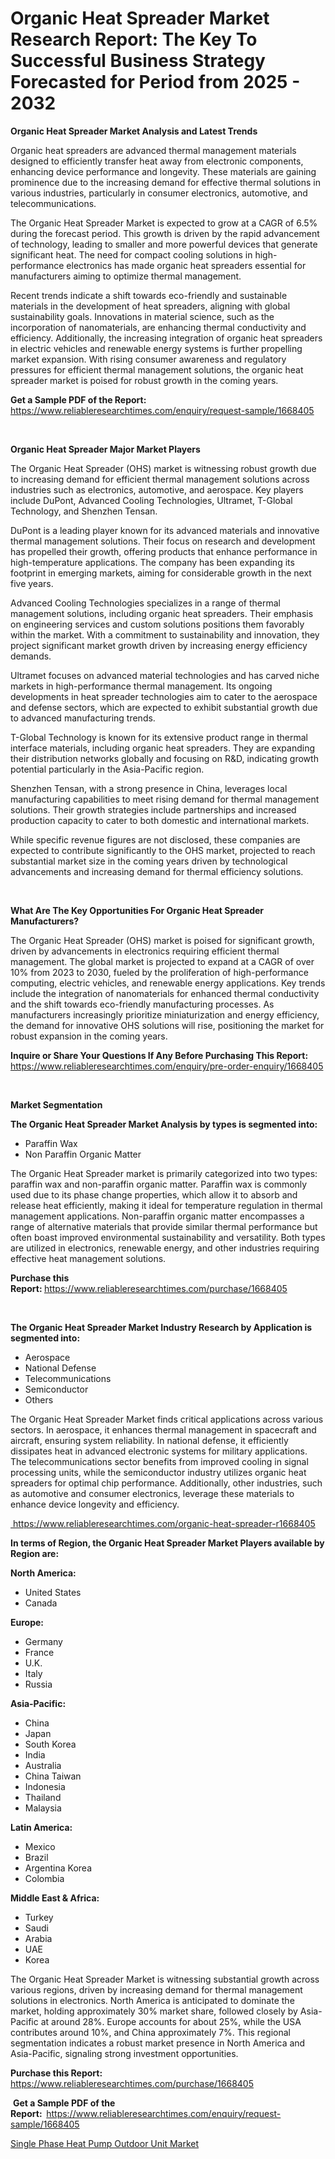 <p><h1>Organic Heat Spreader Market Research Report: The Key To Successful Business Strategy Forecasted for Period from 2025 - 2032</h1></p><p><strong>Organic Heat Spreader Market Analysis and Latest Trends</strong></p>
<p><p>Organic heat spreaders are advanced thermal management materials designed to efficiently transfer heat away from electronic components, enhancing device performance and longevity. These materials are gaining prominence due to the increasing demand for effective thermal solutions in various industries, particularly in consumer electronics, automotive, and telecommunications.</p><p>The Organic Heat Spreader Market is expected to grow at a CAGR of 6.5% during the forecast period. This growth is driven by the rapid advancement of technology, leading to smaller and more powerful devices that generate significant heat. The need for compact cooling solutions in high-performance electronics has made organic heat spreaders essential for manufacturers aiming to optimize thermal management.</p><p>Recent trends indicate a shift towards eco-friendly and sustainable materials in the development of heat spreaders, aligning with global sustainability goals. Innovations in material science, such as the incorporation of nanomaterials, are enhancing thermal conductivity and efficiency. Additionally, the increasing integration of organic heat spreaders in electric vehicles and renewable energy systems is further propelling market expansion. With rising consumer awareness and regulatory pressures for efficient thermal management solutions, the organic heat spreader market is poised for robust growth in the coming years.</p></p>
<p><strong>Get a Sample PDF of the Report:&nbsp;</strong> <a href="https://www.reliableresearchtimes.com/enquiry/request-sample/1668405?utm_campaign=2201&utm_medium=2&utm_source=Github&utm_content=ia&utm_term=02032025&utm_id=organic-heat-spreader">https://www.reliableresearchtimes.com/enquiry/request-sample/1668405</a></p>
<p>&nbsp;</p>
<p><strong>Organic Heat Spreader Major Market Players</strong></p>
<p><p>The Organic Heat Spreader (OHS) market is witnessing robust growth due to increasing demand for efficient thermal management solutions across industries such as electronics, automotive, and aerospace. Key players include DuPont, Advanced Cooling Technologies, Ultramet, T-Global Technology, and Shenzhen Tensan.</p><p>DuPont is a leading player known for its advanced materials and innovative thermal management solutions. Their focus on research and development has propelled their growth, offering products that enhance performance in high-temperature applications. The company has been expanding its footprint in emerging markets, aiming for considerable growth in the next five years.</p><p>Advanced Cooling Technologies specializes in a range of thermal management solutions, including organic heat spreaders. Their emphasis on engineering services and custom solutions positions them favorably within the market. With a commitment to sustainability and innovation, they project significant market growth driven by increasing energy efficiency demands.</p><p>Ultramet focuses on advanced material technologies and has carved niche markets in high-performance thermal management. Its ongoing developments in heat spreader technologies aim to cater to the aerospace and defense sectors, which are expected to exhibit substantial growth due to advanced manufacturing trends.</p><p>T-Global Technology is known for its extensive product range in thermal interface materials, including organic heat spreaders. They are expanding their distribution networks globally and focusing on R&D, indicating growth potential particularly in the Asia-Pacific region.</p><p>Shenzhen Tensan, with a strong presence in China, leverages local manufacturing capabilities to meet rising demand for thermal management solutions. Their growth strategies include partnerships and increased production capacity to cater to both domestic and international markets.</p><p>While specific revenue figures are not disclosed, these companies are expected to contribute significantly to the OHS market, projected to reach substantial market size in the coming years driven by technological advancements and increasing demand for thermal efficiency solutions.</p></p>
<p>&nbsp;</p>
<p><strong>What Are The Key Opportunities For Organic Heat Spreader Manufacturers?</strong></p>
<p><p>The Organic Heat Spreader (OHS) market is poised for significant growth, driven by advancements in electronics requiring efficient thermal management. The global market is projected to expand at a CAGR of over 10% from 2023 to 2030, fueled by the proliferation of high-performance computing, electric vehicles, and renewable energy applications. Key trends include the integration of nanomaterials for enhanced thermal conductivity and the shift towards eco-friendly manufacturing processes. As manufacturers increasingly prioritize miniaturization and energy efficiency, the demand for innovative OHS solutions will rise, positioning the market for robust expansion in the coming years.</p></p>
<p><strong>Inquire or Share Your Questions If Any Before Purchasing This Report:</strong> <a href="https://www.reliableresearchtimes.com/enquiry/pre-order-enquiry/1668405?utm_campaign=2201&utm_medium=2&utm_source=Github&utm_content=ia&utm_term=02032025&utm_id=organic-heat-spreader">https://www.reliableresearchtimes.com/enquiry/pre-order-enquiry/1668405</a></p>
<p>&nbsp;</p>
<p><strong>Market Segmentation</strong></p>
<p><strong>The Organic Heat Spreader Market Analysis by types is segmented into:</strong></p>
<p><ul><li>Paraffin Wax</li><li>Non Paraffin Organic Matter</li></ul></p>
<p><p>The Organic Heat Spreader market is primarily categorized into two types: paraffin wax and non-paraffin organic matter. Paraffin wax is commonly used due to its phase change properties, which allow it to absorb and release heat efficiently, making it ideal for temperature regulation in thermal management applications. Non-paraffin organic matter encompasses a range of alternative materials that provide similar thermal performance but often boast improved environmental sustainability and versatility. Both types are utilized in electronics, renewable energy, and other industries requiring effective heat management solutions.</p></p>
<p><strong>Purchase this Report:&nbsp;</strong><a href="https://www.reliableresearchtimes.com/purchase/1668405?utm_campaign=2201&utm_medium=2&utm_source=Github&utm_content=ia&utm_term=02032025&utm_id=organic-heat-spreader">https://www.reliableresearchtimes.com/purchase/1668405</a></p>
<p>&nbsp;</p>
<p><strong>The Organic Heat Spreader Market Industry Research by Application is segmented into:</strong></p>
<p><ul><li>Aerospace</li><li>National Defense</li><li>Telecommunications</li><li>Semiconductor</li><li>Others</li></ul></p>
<p><p>The Organic Heat Spreader Market finds critical applications across various sectors. In aerospace, it enhances thermal management in spacecraft and aircraft, ensuring system reliability. In national defense, it efficiently dissipates heat in advanced electronic systems for military applications. The telecommunications sector benefits from improved cooling in signal processing units, while the semiconductor industry utilizes organic heat spreaders for optimal chip performance. Additionally, other industries, such as automotive and consumer electronics, leverage these materials to enhance device longevity and efficiency.</p></p>
<p><a href="https://www.reliableresearchtimes.com/organic-heat-spreader-r1668405?utm_campaign=2201&utm_medium=2&utm_source=Github&utm_content=ia&utm_term=02032025&utm_id=organic-heat-spreader">&nbsp;https://www.reliableresearchtimes.com/organic-heat-spreader-r1668405</a></p>
<p><strong>In terms of Region, the Organic Heat Spreader Market Players available by Region are:</strong></p>
<p>
    <p> <strong> North America: </strong>
        <ul>
            <li>United States</li>
            <li>Canada</li>
        </ul>
        </p> 
    <p> <strong> Europe: </strong>
        <ul>
            <li>Germany</li>
            <li>France</li>
            <li>U.K.</li>
            <li>Italy</li>
            <li>Russia</li>
        </ul>
        </p> 
    <p> <strong> Asia-Pacific: </strong>
        <ul>
            <li>China</li>
            <li>Japan</li>
            <li>South Korea</li>
            <li>India</li>
            <li>Australia</li>
            <li>China Taiwan</li>
            <li>Indonesia</li>
            <li>Thailand</li>
            <li>Malaysia</li>
        </ul>
        </p> 
    <p> <strong> Latin America: </strong>
        <ul>
            <li>Mexico</li>
            <li>Brazil</li>
            <li>Argentina Korea</li>
            <li>Colombia</li>
        </ul>
        </p> 
    <p> <strong> Middle East & Africa: </strong>
        <ul>
            <li>Turkey</li>
            <li>Saudi</li>
            <li>Arabia</li>
            <li>UAE</li>
            <li>Korea</li>
        </ul>
    </p>
    </p>
<p><p>The Organic Heat Spreader Market is witnessing substantial growth across various regions, driven by increasing demand for thermal management solutions in electronics. North America is anticipated to dominate the market, holding approximately 30% market share, followed closely by Asia-Pacific at around 28%. Europe accounts for about 25%, while the USA contributes around 10%, and China approximately 7%. This regional segmentation indicates a robust market presence in North America and Asia-Pacific, signaling strong investment opportunities.</p></p>
<p><strong>Purchase this Report: </strong><a href="https://www.reliableresearchtimes.com/purchase/1668405?utm_campaign=2201&utm_medium=2&utm_source=Github&utm_content=ia&utm_term=02032025&utm_id=organic-heat-spreader">https://www.reliableresearchtimes.com/purchase/1668405</a></p>
<p>&nbsp;<strong>Get a Sample PDF of the Report:&nbsp;&nbsp;</strong><a href="https://www.reliableresearchtimes.com/enquiry/request-sample/1668405?utm_campaign=2201&utm_medium=2&utm_source=Github&utm_content=ia&utm_term=02032025&utm_id=organic-heat-spreader">https://www.reliableresearchtimes.com/enquiry/request-sample/1668405</a></p>
<p><strong></strong></p>
<p><p><a href="https://github.com/gerdabatiskzv9/Market-Research-Report-List-1/blob/main/single-phase-heat-pump-outdoor-unit-market.md?utm_campaign=2201&utm_medium=2&utm_source=Github&utm_content=ia&utm_term=02032025&utm_id=organic-heat-spreader">Single Phase Heat Pump Outdoor Unit Market</a></p></p>
